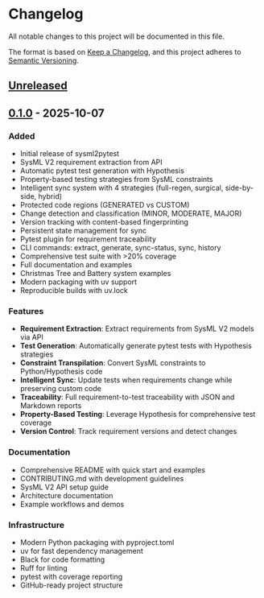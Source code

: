 # Changelog

All notable changes to this project will be documented in this file.

The format is based on [Keep a Changelog](https://keepachangelog.com/en/1.0.0/),
and this project adheres to [Semantic Versioning](https://semver.org/spec/v2.0.0.html).

## [Unreleased]

## [0.1.0] - 2025-10-07

### Added
- Initial release of sysml2pytest
- SysML V2 requirement extraction from API
- Automatic pytest test generation with Hypothesis
- Property-based testing strategies from SysML constraints
- Intelligent sync system with 4 strategies (full-regen, surgical, side-by-side, hybrid)
- Protected code regions (GENERATED vs CUSTOM)
- Change detection and classification (MINOR, MODERATE, MAJOR)
- Version tracking with content-based fingerprinting
- Persistent state management for sync
- Pytest plugin for requirement traceability
- CLI commands: extract, generate, sync-status, sync, history
- Comprehensive test suite with >20% coverage
- Full documentation and examples
- Christmas Tree and Battery system examples
- Modern packaging with uv support
- Reproducible builds with uv.lock

### Features
- **Requirement Extraction**: Extract requirements from SysML V2 models via API
- **Test Generation**: Automatically generate pytest tests with Hypothesis strategies
- **Constraint Transpilation**: Convert SysML constraints to Python/Hypothesis code
- **Intelligent Sync**: Update tests when requirements change while preserving custom code
- **Traceability**: Full requirement-to-test traceability with JSON and Markdown reports
- **Property-Based Testing**: Leverage Hypothesis for comprehensive test coverage
- **Version Control**: Track requirement versions and detect changes

### Documentation
- Comprehensive README with quick start and examples
- CONTRIBUTING.md with development guidelines
- SysML V2 API setup guide
- Architecture documentation
- Example workflows and demos

### Infrastructure
- Modern Python packaging with pyproject.toml
- uv for fast dependency management
- Black for code formatting
- Ruff for linting
- pytest with coverage reporting
- GitHub-ready project structure

[Unreleased]: https://github.com/yourusername/sysml2pytest/compare/v0.1.0...HEAD
[0.1.0]: https://github.com/yourusername/sysml2pytest/releases/tag/v0.1.0
